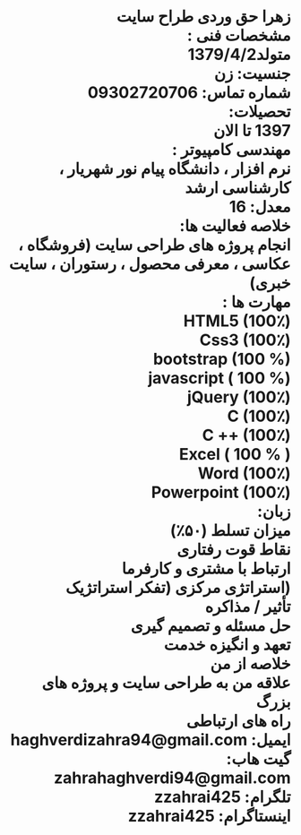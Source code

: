 <div dir="rtl">
<h1> زهرا حق وردی </ h1>
 طراح سایت
 
<br>
 مشخصات فنی :
<br>
  متولد1379/4/2
<br>
 جنسیت: زن
<br>
  شماره تماس: 09302720706
<br>
تحصیلات:
<br>
 1397 تا الان
<br>
مهندسی کامپیوتر :
<br>
  نرم افزار ، دانشگاه پیام نور شهریار ، کارشناسی ارشد
<br>
  معدل: 16
<br>
خلاصه فعالیت ها:
<br>
 انجام پروژه های طراحی سایت (فروشگاه ، عکاسی ، معرفی محصول ، رستوران ،
 سایت خبری)
<br>
 مهارت ها :
<br>
  HTML5 (100٪)
<br>
  Css3 (100٪)
<br>
  bootstrap (100 %)
<br>
javascript ( 100 %)
<br>
  jQuery (100٪)
<br>
  C (100٪)
<br>
  C ++ (100٪)
<br>
 Excel ( 100 % )
<br>
 Word (100٪)
<br>
 Powerpoint (100٪)
<br>
 زبان:
<br>
میزان تسلط (۵۰٪)
<br>
نقاط قوت رفتاری
<br>
 ارتباط با مشتری و کارفرما
<br>
 (استراتژی مرکزی (تفکر استراتژیک
<br>
 تأثیر / مذاکره
<br>
 حل مسئله و تصمیم گیری
<br>
 تعهد و انگیزه خدمت
<br>
 خلاصه از من
<br>
 علاقه من به طراحی سایت و پروژه های بزرگ
<br>
 راه های ارتباطی
<br>
 ایمیل: haghverdizahra94@gmail.com
<br>
 گیت هاب: zahrahaghverdi94@gmail.com
<br>
 تلگرام: zzahrai425
<br>
 اینستاگرام: zzahrai425
<br>
</div>
